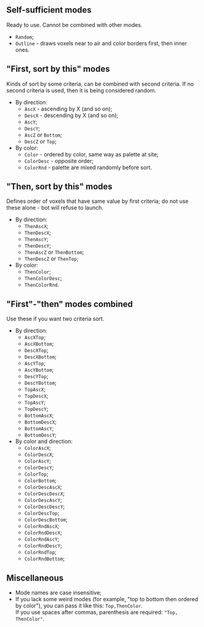 ## Self-sufficient modes
Ready to use. Cannot be combined with other modes.
- `Random`;
- `Outline` - draws voxels near to air and color borders first, then inner ones.

## "First, sort by this" modes
Kinds of sort by some criteria, can be combined with second criteria. If no second criteria is used, then it is being considered random.
- By direction:
  - `AscX` - ascending by X (and so on);
  - `DescX` - descending by X (and so on);
  - `AscY`;
  - `DescY`;
  - `AscZ` or `Bottom`;
  - `DescZ` or `Top`;
- By color:
  - `Color` - ordered by color, same way as palette at site;
  - `ColorDesc` - opposite order;
  - `ColorRnd` - palette are mixed randomly before sort.

## "Then, sort by this" modes
Defines order of voxels that have same value by first criteria; do not use these alone - bot will refuse to launch.
- By direction:
  - `ThenAscX`;
  - `ThenDescX`;
  - `ThenAscY`;
  - `ThenDescY`;
  - `ThenAscZ` or `ThenBottom`;
  - `ThenDescZ` or `ThenTop`;
- By color:
  - `ThenColor`;
  - `ThenColorDesc`;
  - `ThenColorRnd`.

## "First"-"then" modes combined
Use these if you want two criteria sort.
- By direction:
  - `AscXTop`;
  - `AscXBottom`;
  - `DescXTop`;
  - `DescXBottom`;
  - `AscYTop`;
  - `AscYBottom`;
  - `DescYTop`;
  - `DescYBottom`;
  - `TopAscX`;
  - `TopDescX`;
  - `TopAscY`;
  - `TopDescY`;
  - `BottomAscX`;
  - `BottomDescX`;
  - `BottomAscY`;
  - `BottomDescY`;
- By color and direction:
  - `ColorAscX`;
  - `ColorDescX`;
  - `ColorAscY`;
  - `ColorDescY`;
  - `ColorTop`;
  - `ColorBottom`;
  - `ColorDescAscX`;
  - `ColorDescDescX`;
  - `ColorDescAscY`;
  - `ColorDescDescY`;
  - `ColorDescTop`;
  - `ColorDescBottom`;
  - `ColorRndAscX`;
  - `ColorRndDescX`;
  - `ColorRndAscY`;
  - `ColorRndDescY`;
  - `ColorRndTop`;
  - `ColorRndBottom`;

## Miscellaneous
- Mode names are case insensitive;
- If you lack some weird modes (for example, "top to bottom then ordered by color"), you can pass it like this: `Top,ThenColor`.  
If you use spaces after commas, parenthesis are required: `"Top, ThenColor"`.
